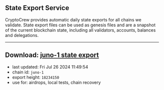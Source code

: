 ## State Export Service
CryptoCrew provides automatic daily state exports for all chains we validate. State export files can be used as genesis files and are a snapshot of the current blockchain state, including all validators, accounts, balances and delegations.

---
**Download: [juno-1 state export](https://dl-eu2.ccvalidators.com/SERVICE/juno/juno-1_export_18234150.json)**
---

- last updated: Fri Jul 26 2024 11:49:54
- chain id: `juno-1`
- export height: `18234150`
- use for: airdrops, local tests, chain recovery
